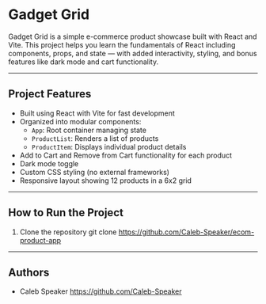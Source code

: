 # Gadget Grid

Gadget Grid is a simple e-commerce product showcase built with React and Vite. This project helps you learn the fundamentals of React including components, props, and state — with added interactivity, styling, and bonus features like dark mode and cart functionality.

---

## Project Features

- Built using React with Vite for fast development  
- Organized into modular components:
  - `App`: Root container managing state
  - `ProductList`: Renders a list of products
  - `ProductItem`: Displays individual product details
- Add to Cart and Remove from Cart functionality for each product
- Dark mode toggle  
- Custom CSS styling (no external frameworks)  
- Responsive layout showing 12 products in a 6x2 grid

---

## How to Run the Project

1. Clone the repository
git clone https://github.com/Caleb-Speaker/ecom-product-app

---

## Authors

- Caleb Speaker https://github.com/Caleb-Speaker